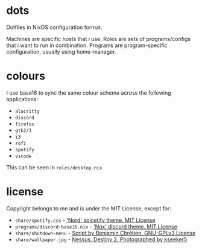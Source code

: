 # dots

Dotfiles in NixOS configuration format.

Machines are specific hosts that i use.
Roles are sets of programs/configs that i want to run in combination.
Programs are program-specific configuration, usually using home-manager.

# colours

I use base16 to sync the same colour scheme across the following applications:
  - `alacritty`
  - `discord`
  - `firefox`
  - `gtk2/3`
  - `i3`
  - `rofi`
  - `spotify`
  - `vscode`

This can be seen in `roles/desktop.nix`

# license

Copyright belongs to me and is under the MIT License, except for:
  - `share/spotify.css` - ['Nord' spicetify theme. MIT License](https://github.com/morpheusthewhite/spicetify-themes)
  - `programs/discord-base16.nix` - ['Nox' discord theme. MIT License](https://github.com/rauenzi/Nox)
  - `share/shutdown-menu` - [Script by Benjamin Chrétien. GNU-GPLv3 License](https://github.com/vivien/i3blocks-contrib/)
  - `share/wallpaper.jpg` - [Nessus, Destiny 2. Photographed by kseeker5](https://kseeker5.github.io/wallpapers/index.html)